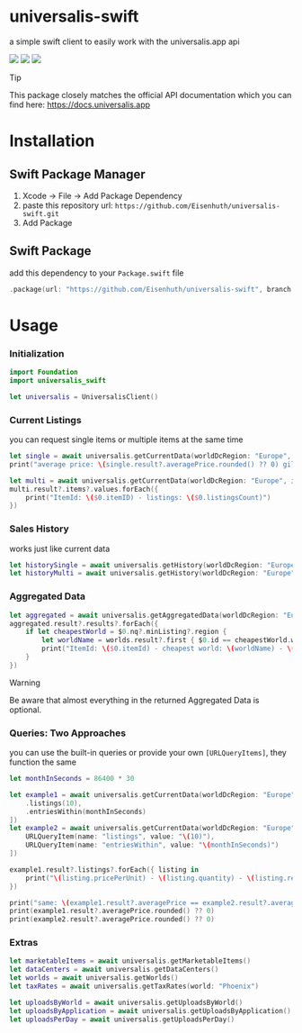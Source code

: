 # universalis-swift
a simple swift client to easily work with the universalis.app api

[![](https://img.shields.io/endpoint?url=https%3A%2F%2Fswiftpackageindex.com%2Fapi%2Fpackages%2FEisenhuth%2Funiversalis-swift%2Fbadge%3Ftype%3Dswift-versions)](https://swiftpackageindex.com/Eisenhuth/universalis-swift)
[![](https://img.shields.io/endpoint?url=https%3A%2F%2Fswiftpackageindex.com%2Fapi%2Fpackages%2FEisenhuth%2Funiversalis-swift%2Fbadge%3Ftype%3Dplatforms)](https://swiftpackageindex.com/Eisenhuth/universalis-swift)
[![](https://img.shields.io/badge/DocC-documentation-orange)](https://swiftpackageindex.com/Eisenhuth/universalis-swift/master/documentation/universalis_swift)


> [!TIP]
> This package closely matches the official API documentation which you can find here: https://docs.universalis.app

# Installation
## Swift Package Manager

1. Xcode -> File -> Add Package Dependency
2. paste this repository url: `https://github.com/Eisenhuth/universalis-swift.git`
3. Add Package

## Swift Package
add this dependency to your `Package.swift` file
```swift
.package(url: "https://github.com/Eisenhuth/universalis-swift", branch: "master")
```

# Usage

### Initialization

```swift
import Foundation
import universalis_swift

let universalis = UniversalisClient()
```


### Current Listings
you can request single items or multiple items at the same time
```swift
let single = await universalis.getCurrentData(worldDcRegion: "Europe", itemId: 5)
print("average price: \(single.result?.averagePrice.rounded() ?? 0) gil")

let multi = await universalis.getCurrentData(worldDcRegion: "Europe", itemIds: [2, 3, 4, 5])
multi.result?.items?.values.forEach({
    print("ItemId: \($0.itemID) - listings: \($0.listingsCount)")
})
```

### Sales History
works just like current data
```swift
let historySingle = await universalis.getHistory(worldDcRegion: "Europe", itemId: 5)
let historyMulti = await universalis.getHistory(worldDcRegion: "Europe", itemIds: [2, 3, 4, 5])
```

### Aggregated Data

```swift
let aggregated = await universalis.getAggregatedData(worldDcRegion: "Europe", itemIds: [2, 3, 4, 5])
aggregated.result?.results?.forEach({
    if let cheapestWorld = $0.nq?.minListing?.region {
        let worldName = worlds.result?.first { $0.id == cheapestWorld.worldId }?.name ?? "no name"
        print("ItemId: \($0.itemId) - cheapest world: \(worldName) - \(cheapestWorld.price) gil")
    }
})
```
> [!WARNING]
> Be aware that almost everything in the returned Aggregated Data is optional.

### Queries: Two Approaches
you can use the built-in queries or provide your own `[URLQueryItems]`, they function the same
```swift
let monthInSeconds = 86400 * 30

let example1 = await universalis.getCurrentData(worldDcRegion: "Europe", itemId: 5, queries: [
    .listings(10),
    .entriesWithin(monthInSeconds)
])
let example2 = await universalis.getCurrentData(worldDcRegion: "Europe", itemId: 5, queryItems: [
    URLQueryItem(name: "listings", value: "\(10)"),
    URLQueryItem(name: "entriesWithin", value: "\(monthInSeconds)")
])

example1.result?.listings?.forEach({ listing in
    print("\(listing.pricePerUnit) - \(listing.quantity) - \(listing.retainerCityName) - \(listing.worldName ?? "")")
})

print("same: \(example1.result?.averagePrice == example2.result?.averagePrice)")
print(example1.result?.averagePrice.rounded() ?? 0)
print(example2.result?.averagePrice.rounded() ?? 0)
```

### Extras
```swift
let marketableItems = await universalis.getMarketableItems()
let dataCenters = await universalis.getDataCenters()
let worlds = await universalis.getWorlds()
let taxRates = await universalis.getTaxRates(world: "Phoenix")

let uploadsByWorld = await universalis.getUploadsByWorld()
let uploadsByApplication = await universalis.getUploadsByApplication()
let uploadsPerDay = await universalis.getUploadsPerDay()
```
